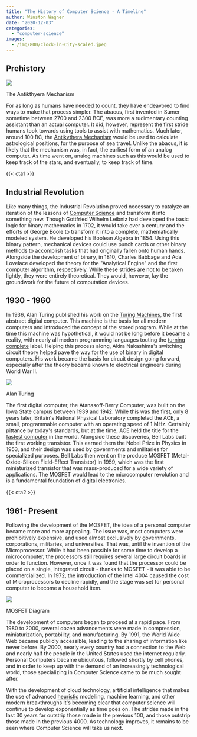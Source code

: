 ```yaml
---
title: "The History of Computer Science - A Timeline"
author: Winston Wagner
date: "2020-12-03"
categories: 
  - "computer-science"
images:
  - /img/800/Clock-in-City-scaled.jpeg
---
```


## Prehistory

![](/img/800/NAMA_Machine_dAnticythere_1-300x268.jpg)

The Antikthyera Mechanism

For as long as humans have needed to count, they have endeavored to find ways to make that process simpler. The abacus, first invented in Sumer sometime between 2700 and 2300 BCE, was more a rudimentary counting assistant than an actual computer. It did, however, represent the first stride humans took towards using tools to assist with mathematics. Much later, around 100 BC, the [Antikythera Mechanism](http://www.antikythera-mechanism.gr/project/overview) would be used to calculate astrological positions, for the purpose of sea travel. Unlike the abacus, it is likely that the mechanism was, in fact, the earliest form of an analog computer. As time went on, analog machines such as this would be used to keep track of the stars, and eventually, to keep track of time.

{{< cta1 >}}

## Industrial Revolution

Like many things, the Industrial Revolution proved necessary to catalyze an iteration of the lessons of [Computer Science](/computer-science/comprehensive-guide-to-learn-computer-science-online/) and transform it into something new. Though Gottfried Wilhelm Leibniz had developed the basic logic for binary mathematics in 1702, it would take over a century and the efforts of George Boole to transform it into a complete, mathematically modeled system. He developed his Boolean Algebra in 1854. Using this binary pattern, mechanical devices could use punch cards or other binary methods to accomplish tasks that had originally fallen onto human hands. Alongside the development of binary, in 1810, Charles Babbage and Ada Lovelace developed the theory for the "Analytical Engine" and the first computer algorithm, respectively. While these strides are not to be taken lightly, they were entirely theoretical. They would, however, lay the groundwork for the future of computation devices.

## 1930 - 1960

In 1936, Alan Turing published his work on the [Turing Machines](https://en.wikipedia.org/wiki/Turing_machine), the first abstract digital computer. This machine is the basis for all modern computers and introduced the concept of the stored program. While at the time this machine was hypothetical, it would not be long before it became a reality, with nearly all modern programming languages touting the [turning complete](https://en.wikipedia.org/wiki/Turing_completeness) label. Helping this process along, Akira Nakashima's switching circuit theory helped pave the way for the use of binary in digital computers. His work became the basis for circuit design going forward, especially after the theory became known to electrical engineers during World War II.

![](/img/800/alan-turing-9512017-1-402-300x194.jpg)

Alan Turing

The first digital computer, the Atanasoff-Berry Computer, was built on the Iowa State campus between 1939 and 1942. While this was the first, only 8 years later, Britain's National Physical Laboratory completed the ACE, a small, programmable computer with an operating speed of 1 MHz. Certainly pittance by today's standards, but at the time, ACE held the title for the [fastest computer](http://news.bbc.co.uk/2/hi/technology/8683369.stm) in the world. Alongside these discoveries, Bell Labs built the first working transistor. This earned them the Nobel Prize in Physics in 1953, and their design was used by governments and militaries for specialized purposes. Bell Labs then went on the produce MOSFET (Metal-Oxide-Silicon Field-Effect Transistor) in 1959, which was the first miniaturized transistor that was mass-produced for a wide variety of applications. The MOSFET would lead to the microcomputer revolution and is a fundamental foundation of digital electronics.

{{< cta2 >}}

## 1961- Present

Following the development of the MOSFET, the idea of a personal computer became more and more appealing. The issue was, most computers were prohibitively expensive, and used almost exclusively by governments, corporations, militaries, and universities. That was, until the invention of the Microprocessor. While it had been possible for some time to develop a microcomputer, the processors still requires several large circuit boards in order to function. However, once it was found that the processor could be placed on a single, integrated circuit - thanks to MOSFET - it was able to be commercialized. In 1972, the introduction of the Intel 4004 caused the cost of Microprocessors to decline rapidly, and the stage was set for personal computer to become a household item.

![](/img/800/mosfet_construction-300x293.png)

MOSFET Diagram

The development of computers began to proceed at a rapid pace. From 1980 to 2000, several dozen advancements were made in compression, miniaturization, portability, and manufacturing. By 1991, the World Wide Web became publicly accessible, leading to the sharing of information like never before. By 2000, nearly every country had a connection to the Web and nearly half the people in the United States used the internet regularly. Personal Computers became ubiquitous, followed shortly by cell phones, and in order to keep up with the demand of an increasingly technological world, those specializing in Computer Science came to be much sought after.

With the development of cloud technology, artificial intelligence that makes the use of advanced [heuristic](/computer-science/examples-of-heuristics-in-computer-science/) modelling, machine learning, and other modern breakthroughs it's becoming clear that computer science will continue to develop exponentially as time goes on. The strides made in the last 30 years far outstrip those made in the previous 100, and those outstrip those made in the previous 4000. As technology improves, it remains to be seen where Computer Science will take us next.
